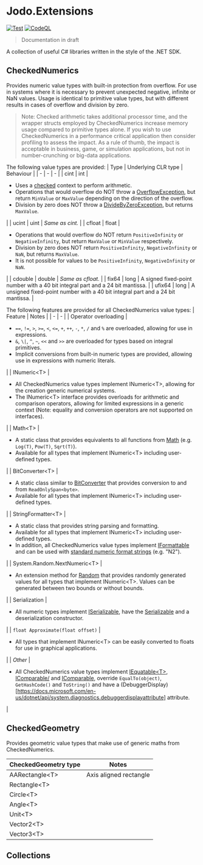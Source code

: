 Jodo.Extensions
===============
[![Test](https://github.com/JosephJShort/Jodo.Extensions/actions/workflows/tests.yml/badge.svg)](https://github.com/JosephJShort/Jodo.Extensions/actions/workflows/tests.yml) [![CodeQL](https://github.com/JosephJShort/Jodo.Extensions/actions/workflows/codeql-analysis.yml/badge.svg)](https://github.com/JosephJShort/Jodo.Extensions/actions/workflows/codeql-analysis.yml)

> Documentation in draft

A collection of useful C# libraries written in the style of the .NET SDK.

CheckedNumerics
---------------
Provides numeric value types with built-in protection from overflow. For use in systems where it is necessary to prevent unexpected negative, infinite or NaN values. Usage is identical to primitive value types, but with different results in cases of overflow and division by zero.

> Note: Checked arithmetic takes additional processor time, and the wrapper structs employed by CheckedNumerics increase memory usage compared to primitive types alone. If you wish to use CheckedNumerics in a performance critical application then consider profiling to assess the impact. As a rule of thumb, the impact is acceptable in business, game, or simulation applications, but not in number-crunching or big-data applications.

The following value types are provided:
| Type | Underlying CLR type | Behaviour |
| - | - | - |
| cint | int | <ul><li>Uses a [checked](https://docs.microsoft.com/en-us/dotnet/csharp/language-reference/keywords/checked) context to perform arithmetic.</li><li>Operations that would overflow do NOT throw a [OverflowException](https://docs.microsoft.com/en-us/dotnet/api/system.overflowexception), but return `MinValue` or `MaxValue` depending on the direction of the overflow.</li><li>Division by zero does NOT throw a [DivideByZeroException](https://docs.microsoft.com/en-us/dotnet/api/system.dividebyzeroexception), but returns `MaxValue`.</li></ul> |
| ucint | uint | _Same as cint._ |
| cfloat | float | <ul><li>Operations that would overflow do NOT return `PositiveInfinity` or `NegativeInfinity`, but return `MaxValue` or `MinValue` respectively.</li><li>Division by zero does NOT return `PositiveInfinity`, `NegativeInfinity` or `NaN`, but returns `MaxValue`.</li><li>It is not possible for values to be `PositiveInfinity`, `NegativeInfinity` or `NaN`.</li></ul> |
| cdouble | double | _Same as cfloat._ |
| fix64 | long | A signed fixed-point number with a 40 bit integral part and a 24 bit mantissa. |
| ufix64 | long | A unsigned fixed-point number with a 40 bit integral part and a 24 bit mantissa. |

The following features are provided for all CheckedNumerics value types:
| Feature | Notes |
| - | - |
|  Operator overloading  | <ul><li>`==`, `!=`, `>`, `>=`, `<`, `<=`, `+`, `++`, `-`, `*`, `/` and `%` are overloaded, allowing for use in expressions.</li><li>`&`, `\|`, `^`, `~`, `<<` and `>>` are overloaded for types based on integral primitives.</li><li>Implicit conversions from built-in numeric types are provided, allowing use in expressions with numeric literals.</li></ul> |
| INumeric\<T\> | <ul><li>All CheckedNumerics value types implement INumeric\<T\>, allowing for the creation generic numerical systems.</li><li>The INumeric\<T\> interface provides overloads for arithmetic and comparison operators, allowing for limited expressions in a generic context (Note: equality and conversion operators are not supported on interfaces).</li></ul> |
| Math\<T\> | <ul><li>A static class that provides equivalents to all functions from [Math](https://docs.microsoft.com/en-us/dotnet/api/system.math) (e.g. `Log(T)`, `Pow(T)`, `Sqrt(T)`).</li><li>Available for all types that implement INumeric\<T\> including user-defined types.</li></ul> |
| BitConverter\<T\> | <ul><li>A static class similar to [BitConverter](https://docs.microsoft.com/en-us/dotnet/api/system.bitconverter) that provides conversion to and from `ReadOnlySpan<byte>`.</li><li>Available for all types that implement INumeric\<T\> including user-defined types.</li></ul> |
| StringFormatter\<T\> | <ul><li>A static class that provides string parsing and formatting.</li><li>Available for all types that implement INumeric\<T\> including user-defined types.</li><li>In addition, all CheckedNumerics value types implement [IFormattable](https://docs.microsoft.com/en-us/dotnet/api/system.iformattable) and can be used with [standard numeric format strings](https://docs.microsoft.com/en-us/dotnet/standard/base-types/standard-numeric-format-strings) (e.g. "N2").</li></ul> |
| System.Random.NextNumeric\<T\> | <ul><li>An extension method for [Random](https://docs.microsoft.com/en-us/dotnet/api/system.random) that provides randomly generated values for all types that implement INumeric\<T\>. Values can be generated between two bounds or without bounds.</li></ul> |
| Serialization | <ul><li>All numeric types implement [ISerializable](https://docs.microsoft.com/en-us/dotnet/api/system.runtime.serialization.iserializable), have the [Serializable](https://docs.microsoft.com/en-us/dotnet/api/system.serializableattribute) and a deserialization constructor.</li></ul> |
| `float Approximate(float offset)` | <ul><li>All types that implement INumeric\<T\> can be easily converted to floats for use in graphical applications.</li></ul> |
| _Other_ | <ul><li>All CheckedNumerics value types implement [IEquatable\<T\>](https://docs.microsoft.com/en-us/dotnet/api/system.iequatable-1), [IComparable/<T/>](https://docs.microsoft.com/en-us/dotnet/api/system.icomparable-1) and [IComparable](https://docs.microsoft.com/en-us/dotnet/api/system.icomparable), override `EqualTo(object)`, `GetHashCode()` and `ToString()` and have a (DebuggerDisplay)[https://docs.microsoft.com/en-us/dotnet/api/system.diagnostics.debuggerdisplayattribute] attribute.</li></ul> |

CheckedGeometry
---------------
Provides geometric value types that make use of generic maths from CheckedNumerics.

| CheckedGeometry type | Notes |
| - | - |
| AARectangle\<T\> | Axis aligned rectangle |
| Rectangle\<T\> |  |
| Circle\<T\> |  |
| Angle\<T\> |  |
| Unit\<T\> |  |
| Vector2\<T\> |  |
| Vector3\<T\> |  |

Collections
-----------
